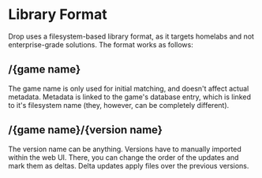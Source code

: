 # Library Format

Drop uses a filesystem-based library format, as it targets homelabs and not enterprise-grade solutions. The format works as follows:

## /{game name}

The game name is only used for initial matching, and doesn't affect actual metadata. Metadata is linked to the game's database entry, which is linked to it's filesystem name (they, however, can be completely different).

## /{game name}/{version name}

The version name can be anything. Versions have to manually imported within the web UI. There, you can change the order of the updates and mark them as deltas. Delta updates apply files over the previous versions.
